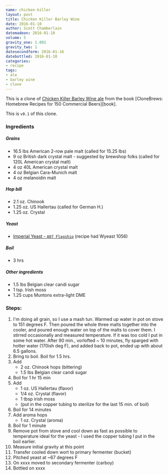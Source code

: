 ```yaml
---
name: chicken-killer
layout: post
title: Chicken Killer Barley Wine
date: 2016-01-10
author: Scott Chamberlain
datemadeon: 2016-01-10
volume: 5
gravity_one: 1.091
gravity_two: 1
datesecondferm: 2016-01-16
datebottled: 2016-01-10
categories:
- recipe
tags:
- ale
- barley wine
- clone
---
```


This is a clone of [Chicken Killer Barley Wine ale](http://www.santafebrewing.com/our_beer/detail/23) from the book [CloneBrews: Homebrew Recipes for 150 Commercial Beers][book].

This is `v0.1` of this clone.

### Ingredients

##### Grains

+ 16.5 lbs American 2-row pale malt (called for 15.25 lbs)
+ 9 oz British dark crystal malt - suggested by brewshop folks (called for 120L American crystal malt)
+ 4 oz 40L American crystal malt
+ 4 oz Belgian Cara-Munich malt
+ 4 oz melanoidin malt

##### Hop bill

+ 2.1 oz. Chinook
+ 1.25 oz. US Hallertau (called for German H.)
+ 1.25 oz. Crystal

##### Yeast

+ [Imperial Yeast - `A07 Flagship`](http://www.imperialyeast.com/yeast-strains/) (recipe had Wyeast 1056)

##### Boil

+ 3 hrs

##### Other ingredients

+ 1.5 lbs Belgian clear candi sugar
+ 1 tsp. Irish moss
+ 1.25 cups Muntons extra-light DME

### Steps:

1. I'm doing all grain, so I use a mash tun. Warmed up water in pot on stove to 151 degrees F. Then poured the whole three malts together into the cooler, and poured enough water on top of the malts to cover them.  I stirred occasionally and measured temperature. If it was too cold I put in some hot water.  After 90 min., vorlofted ~ 10 minutes, fly sparged with hotter water (170ish deg F), and added back to pot, ended up with about 6.5 gallons.
2. Bring to boil. Boil for 1.5 hrs.
3. Add
	+ 2 oz. Chinook hops (bittering)
    + 1.5 lbs Belgian clear candi sugar
4. Boil for 1 hr 15 min
5. Add
	+ 1 oz. US Hallertau (flavor)
	+ 1/4 oz. Crystal (flavor)
	+ 1 tbsp irish moss
	+ (put in the copper tubing to sterilize for the last 15 min. of boil)
6. Boil for 14 minutes
7. Add aroma hops
	+ 1 oz. Crystal (aroma)
8. Boil for 1 minute
9. Remove pot from stove and cool down as fast as possible to temperature ideal for the yeast - I used the copper tubing I put in the boil earlier.
10. Measure initial gravity at this point
11. Transfer cooled down wort to primary fermenter (bucket)
12. Pitched yeast at ~67 degrees F
13. On xxxx moved to secondary fermenter (carboy)
14. Bottled on xxxx
